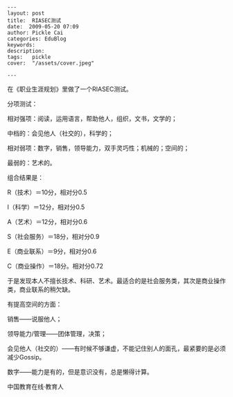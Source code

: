 
    ---
    layout: post  
    title:  RIASEC测试  
    date:  2009-05-20 07:09  
    author: Pickle Cai  
    categories: EduBlog  
    keywords: 
    description:   
    tags:	pickle   
    cover:  "/assets/cover.jpeg"  

    ---  
    
在《职业生涯规划》里做了一个RIASEC测试。



 



分项测试：





相对强项：阅读，运用语言，帮助他人，组织，文书，文学的； 

中档的：会见他人（社交的），科学的； 

相对弱项：数字，销售，领导能力，双手灵巧性；机械的；空间的； 

最弱的：艺术的。

组合结果是：



 





R（技术）＝10分，相对分0.5 

I（科学）＝12分，相对分0.5 

A（艺术）＝12分，相对分0.6 

S（社会服务）＝18分，相对分0.9 

E（商业联系）＝9分，相对分0.6 

C（商业操作）＝18分。相对分0.72

于是发现本人不擅长技术、科研、艺术。最适合的是社会服务类，其次是商业操作类，商业联系的稍欠缺。



 



有提高空间的方面：





销售——说服他人； 

领导能力/管理——团体管理，决策； 

会见他人（社交的）——有时候不够谦虚，不能记住别人的面孔，最紧要的是必须减少Gossip。 

数字——能力是有的，但是意识没有，总是懒得计算。

		    
 中国教育在线·教育人

